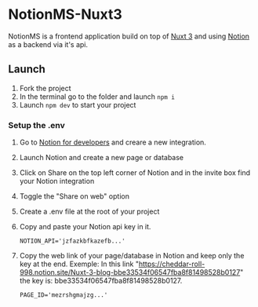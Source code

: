 # NotionMS-Nuxt3
 
 NotionMS is a frontend application build on top of [Nuxt 3](https://v3.nuxtjs.org/) and using [Notion](https://www.notion.so/) as a backend via it's api.

## Launch

1. Fork the project
2. In the terminal go to the folder and launch `npm i`
3. Launch `npm dev` to start your project

### Setup the .env

1. Go to [Notion for developers](https://developers.notion.com/) and creare a new integration.
2. Launch Notion and create a new page or database
3. Click on Share on the top left corner of Notion and in the invite box find your Notion integration
4. Toggle the "Share on web" option
5. Create a .env file at the root of your project
6. Copy and paste your Notion api key in it. 
    
    ```NOTION_API='jzfazkbfkazefb...'```
7. Copy the web link of your page/database in Notion and keep only the key at the end. 
   Exemple: In this link "https://cheddar-roll-998.notion.site/Nuxt-3-blog-bbe33534f06547fba8f81498528b0127" the key is: bbe33534f06547fba8f81498528b0127.
    
    ```PAGE_ID='mezrshgmajzg...'```

